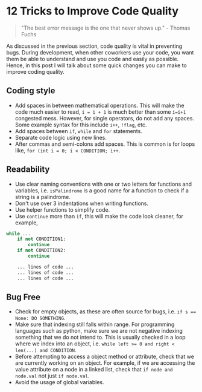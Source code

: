# 12 Tricks to Improve Code Quality
> "The best error message is the one that never shows up." - Thomas Fuchs

As discussed in the previous section, code quality is vital in preventing bugs. During development, when other coworkers use your code, you want them be able to understand and use you code and easily as possible. Hence, in this post I will talk about some quick changes you can make to improve coding quality.

## Coding style
- Add spaces in between mathematical operations. This will make the code much easier to read, `i = i + 1` is much better than some `i=i+1` congested mess. However, for single operators, do not add any spaces. Some example syntax for this include `i++`, `!flag`, etc.
- Add spaces between `if`, `while` and `for` statements.
- Separate code logic using new lines.
- After commas and semi-colons add spaces. This is common is for loops like, `for (int i = 0; i < CONDITION; i++`.

## Readability
- Use clear naming conventions with one or two letters for functions and variables, i.e. `isPalindrome` is a good name for a function to check if a string is a palindrome.
- Don't use over 3 indentations when writing functions.
- Use helper functions to simplify code.
- Use `continue` more than `if`, this will make the code look cleaner, for example,
```py
while ...
    if not CONDITION1:
        continue
    if not CONDITION2:
        continue

    ... lines of code ...
    ... lines of code ...
    ... lines of code ...
```

## Bug Free
- Check for empty objects, as these are often source for bugs, i.e. `if s == None: DO SOMETHING`.
- Make sure that indexing still falls within range. For programming languages such as python, make sure we are not negative indexing something that we do not intend to. This is usually checked in a loop where we index into an object, i.e. `while left >= 0 and right < len(...) and CONDITION`.
- Before attempting to access a object method or attribute, check that we are currently working on an object. For example, if we are accessing the value attribute on a node in a linked list, check that `if node and node.val` not just `if node.val`.
- Avoid the usage of global variables.